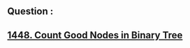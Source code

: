 ## Question : 
<h2> <a href="https://leetcode.com/problems/count-good-nodes-in-binary-tree/">1448. Count Good Nodes in Binary Tree</a>
